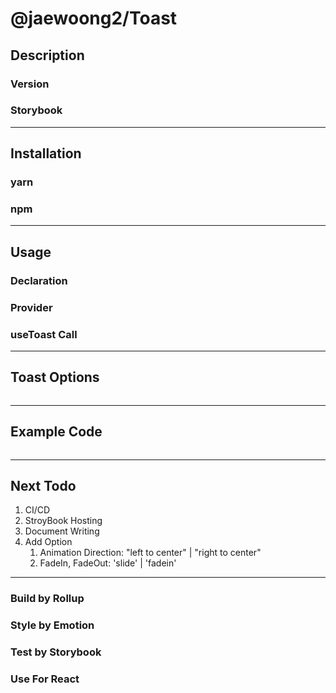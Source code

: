 # @jaewoong2/Toast

## Description
### Version
### Storybook
---
## Installation
### yarn
### npm
---
## Usage

### Declaration

### Provider

### useToast Call
---
## Toast Options
```ts
```
---
## Example Code
```ts
```
---
## Next Todo
1. CI/CD
2. StroyBook Hosting
3. Document Writing
4. Add Option 
   1. Animation Direction: "left to center" | "right to center"
   2. FadeIn, FadeOut: 'slide' | 'fadein'
---

### Build by Rollup
### Style by Emotion
### Test by Storybook
### Use For React